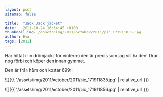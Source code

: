 ```yaml
---
layout: post
sitemap: false

title:  "Jack Jack jacket"
date:   2011-10-24 16:34:45 +0100
thumbnail-img: /assets/img/2011/october/2011/pic_171911835.jpg
author: Eva
tags: [2011]
---
```


Har hittat min drömjacka för vintern:) den är precis som jag vill ha den! Drar nog förbi och köper den innan gymmet.

Den är från h&m och kostar 699:-

![]({{ '/assets/img/2011/october/2011/pic_171911835.jpg'  | relative_url }})

![]({{ '/assets/img/2011/october/2011/pic_171911856.jpg'  | relative_url }})

